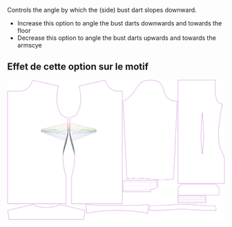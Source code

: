 
Controls the angle by which the (side) bust dart slopes downward.

- Increase this option to angle the bust darts downwards and towards the floor
- Decrease this option to angle the bust darts upwards and towards the armscye


## Effet de cette option sur le motif
![This image shows the effect of this option by superimposing several variants that have a different value for this option](simone_bustdartangle_sample.svg "Effect of this option on the pattern")
